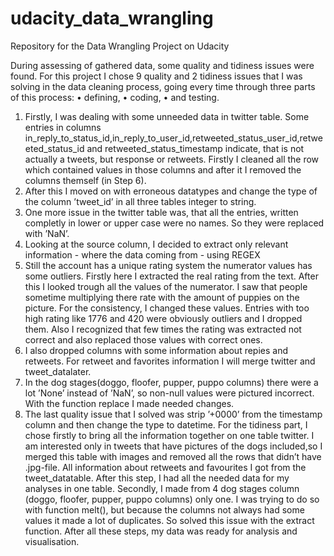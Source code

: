 # udacity_data_wrangling
Repository for the Data Wrangling Project on Udacity

During assessing of gathered data, some quality and tidiness issues were found. For this project I
chose 9 quality and 2 tidiness issues that I was solving in the data cleaning process, going every
time through three parts of this process:
• defining,
• coding,
• and testing.
1. Firstly, I was dealing with some unneeded data in twitter table. Some entries in columns
in_reply_to_status_id,in_reply_to_user_id,retweeted_status_user_id,retweeted_status_id
and retweeted_status_timestamp indicate, that is not actually a tweets, but response or
retweets. Firstly I cleaned all the row which contained values in those columns and after it I
removed the columns themself (in Step 6).
2. After this I moved on with erroneous datatypes and change the type of the column ’tweet_id’
in all three tables integer to string.
3. One more issue in the twitter table was, that all the entries, written completly in lower or
upper case were no names. So they were replaced with ’NaN’.
4. Looking at the source column, I decided to extract only relevant information - where the
data coming from - using REGEX
5. Still the account has a unique rating system the numerator values has some outliers. Firstly
here I extracted the real rating from the text. After this I looked trough all the values of the
numerator. I saw that people sometime multiplying there rate with the amount of puppies
on the picture. For the consistency, I changed these values. Entries with too high rating like
1776 and 420 were obviously outliers and I dropped them. Also I recognized that few times
the rating was extracted not correct and also replaced those values with correct ones.
6. I also dropped columns with some information about repies and retweets. For retweet and
favorites information I will merge twitter and tweet_datalater.
7. In the dog stages(doggo, floofer, pupper, puppo columns) there were a lot ’None’ instead of
’NaN’, so non-null values were pictured incorrect. With the function replace I made needed
changes.
8. The last quality issue that I solved was strip ’+0000’ from the timestamp column and then
change the type to datetime.
For the tidiness part, I chose firstly to bring all the information together on one table twitter.
I am interested only in tweets that have pictures of the dogs included,so I merged this table with
images and removed all the rows that didn’t have .jpg-file. All information about retweets and
favourites I got from the tweet_datatable. After this step, I had all the needed data for my analyses
in one table.
Secondly, I made from 4 dog stages column (doggo, floofer, pupper, puppo columns) only one.
I was trying to do so with function melt(), but because the columns not always had some values it
made a lot of duplicates. So solved this issue with the extract function.
After all these steps, my data was ready for analysis and visualisation.
